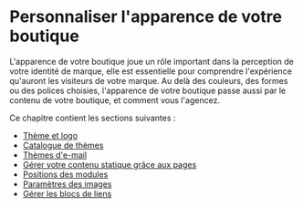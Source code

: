 # Personnaliser l'apparence de votre boutique

L'apparence de votre boutique joue un rôle important dans la perception de votre identité de marque, elle est essentielle pour comprendre l'expérience qu'auront les visiteurs de votre marque. Au delà des couleurs, des formes ou des polices choisies, l'apparence de votre boutique passe aussi par le contenu de votre boutique, et comment vous l'agencez.

&#x20;Ce chapitre contient les sections suivantes :

* [Thème et logo](theme-et-logo.md)
* [Catalogue de thèmes](catalogue-themes.md)
* [Thèmes d'e-mail](themes-e-mail.md)
* [Gérer votre contenu statique grâce aux pages](pages-gerer-contenu-statique.md)
* [Positions des modules](positions-modules.md)
* [Paramètres des images](parametres-images.md)
* [Gérer les blocs de liens](gerer-blocs-liens.md)

